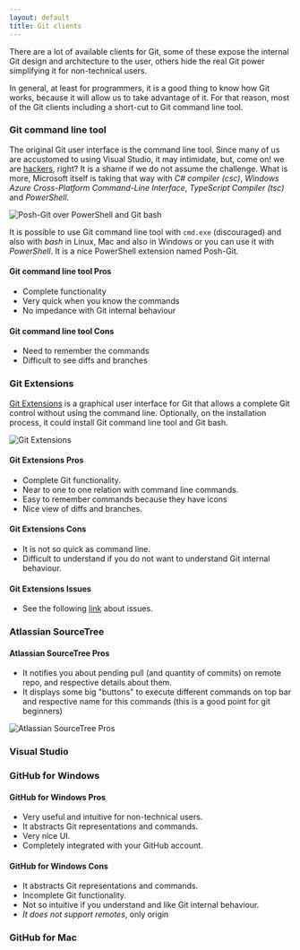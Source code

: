 ```yaml
---
layout: default
title: Git clients
---
```


There are a lot of available clients for Git, some of these expose the internal Git design and 
architecture to the user, others hide the real Git power simplifying it for non-technical 
users. 

In general, at least for programmers, it is a good thing to know how Git works, because it will
allow us to take advantage of it. For that reason, most of the Git clients including a short-cut 
to Git command line tool.

### Git command line tool

The original Git user interface is the command line tool. Since many of us are accustomed to using 
Visual Studio, it may intimidate, but, come on! we are 
[hackers](http://tools.ietf.org/html/rfc1392#page-21), right? It is a shame if we do not assume 
the challenge. What is more, Microsoft itself is taking that way with _C# compiler (csc)_, _Windows 
Azure Cross-Platform Command-Line Interface_, _TypeScript Compiler (tsc)_ and _PowerShell_.

![Posh-Git over PowerShell and Git bash](git-clients-commandline.png)

It is possible to use Git command line tool with `cmd.exe` (discouraged) and also with _bash_ in Linux, 
Mac and also in Windows or you can use it with _PowerShell_. It is a nice PowerShell extension named 
Posh-Git.

#### Git command line tool Pros

* Complete functionality
* Very quick when you know the commands
* No impedance with Git internal behaviour

#### Git command line tool Cons

* Need to remember the commands
* Difficult to see diffs and branches

### Git Extensions

[Git Extensions](https://code.google.com/p/gitextensions/) is a graphical user 
interface for Git that allows a complete Git control without using the command 
line. Optionally, on the installation process, it could install Git command 
line tool and Git bash.

![Git Extensions](git-clients-git-extensions.png)

#### Git Extensions Pros

* Complete Git functionality.
* Near to one to one relation with command line commands.
* Easy to remember commands because they have icons
* Nice view of diffs and branches.

#### Git Extensions Cons

* It is not so quick as command line.
* Difficult to understand if you do not want to understand Git internal behaviour.

#### Git Extensions Issues

* See the following [link](/migration-to-git/3-working-with-git/git-extension-issues.html) about issues.

### Atlassian SourceTree

#### Atlassian SourceTree Pros

* It notifies you about pending pull (and quantity of commits) on remote repo, and respective details about them.
* It displays some big "buttons" to execute different commands on top bar and respective name for this commands (this is a good point for git beginners)

![Atlassian SourceTree Pros](git-clients-atlassian-sourcetree-pros.png)

### Visual Studio

### GitHub for Windows

#### GitHub for Windows Pros

* Very useful and intuitive for non-technical users. 
* It abstracts Git representations and commands.
* Very nice UI.
* Completely integrated with your GitHub account.

#### GitHub for Windows Cons

* It abstracts Git representations and commands.
* Incomplete Git functionality.
* Not so intuitive if you understand and like Git internal behaviour.
* *It does not support remotes*, only origin

### GitHub for Mac
